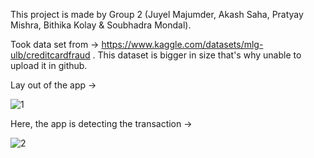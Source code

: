 This project is made by Group 2 (Juyel Majumder, Akash Saha, Pratyay Mishra, Bithika Kolay & Soubhadra Mondal).

Took data set from -> https://www.kaggle.com/datasets/mlg-ulb/creditcardfraud .
This dataset is bigger in size that's why unable to upload it in github.

Lay out of the app ->

![1](https://github.com/fuchsialab/Credit-Card-Fraud-Detection-using-ML/assets/49267178/9e9399a7-7b10-4ed8-8e70-918b179bced4)

Here, the app is detecting the transaction ->

![2](https://github.com/fuchsialab/Credit-Card-Fraud-Detection-using-ML/assets/49267178/1db00211-56ea-48ab-b863-17a587ba2645)
